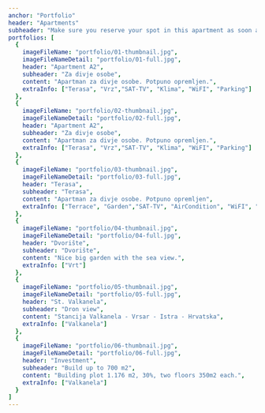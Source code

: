 ```yaml
---
anchor: "Portfolio"
header: "Apartments"
subheader: "Make sure you reserve your spot in this apartment as soon as possible!"
portfolios: [
  {
    imageFileName: "portfolio/01-thumbnail.jpg",
    imageFileNameDetail: "portfolio/01-full.jpg",
    header: "Apartment A2",
    subheader: "Za divje osobe",
    content: "Apartman za divje osobe. Potpuno opremljen.",
    extraInfo: ["Terasa", "Vrz","SAT-TV", "Klima", "WiFI", "Parking"]
  },
  {
    imageFileName: "portfolio/02-thumbnail.jpg",
    imageFileNameDetail: "portfolio/02-full.jpg",
    header: "Apartment A2",
    subheader: "Za divje osobe",
    content: "Apartman za divje osobe. Potpuno opremljen.",
    extraInfo: ["Terasa", "Vrz","SAT-TV", "Klima", "WiFI", "Parking"]
  },
  {
    imageFileName: "portfolio/03-thumbnail.jpg",
    imageFileNameDetail: "portfolio/03-full.jpg",
    header: "Terasa",
    subheader: "Terasa",
    content: "Apartman za divje osobe. Potpuno opremljen",
    extraInfo: ["Terrace", "Garden","SAT-TV", "AirCondition", "WiFI", "Parking"]
  },
  {
    imageFileName: "portfolio/04-thumbnail.jpg",
    imageFileNameDetail: "portfolio/04-full.jpg",
    header: "Dvorište",
    subheader: "Dvorište",
    content: "Nice big garden with the sea view.",
    extraInfo: ["Vrt"]
  },
  {
    imageFileName: "portfolio/05-thumbnail.jpg",
    imageFileNameDetail: "portfolio/05-full.jpg",
    header: "St. Valkanela",
    subheader: "Dron view",
    content: "Stancija Valkanela - Vrsar - Istra - Hrvatska",
    extraInfo: ["Valkanela"]
  },
  {
    imageFileName: "portfolio/06-thumbnail.jpg",
    imageFileNameDetail: "portfolio/06-full.jpg",
    header: "Investment",
    subheader: "Build up to 700 m2",
    content: "Building plot 1.176 m2, 30%, two floors 350m2 each.",
    extraInfo: ["Valkanela"]
  }
]
---
```

